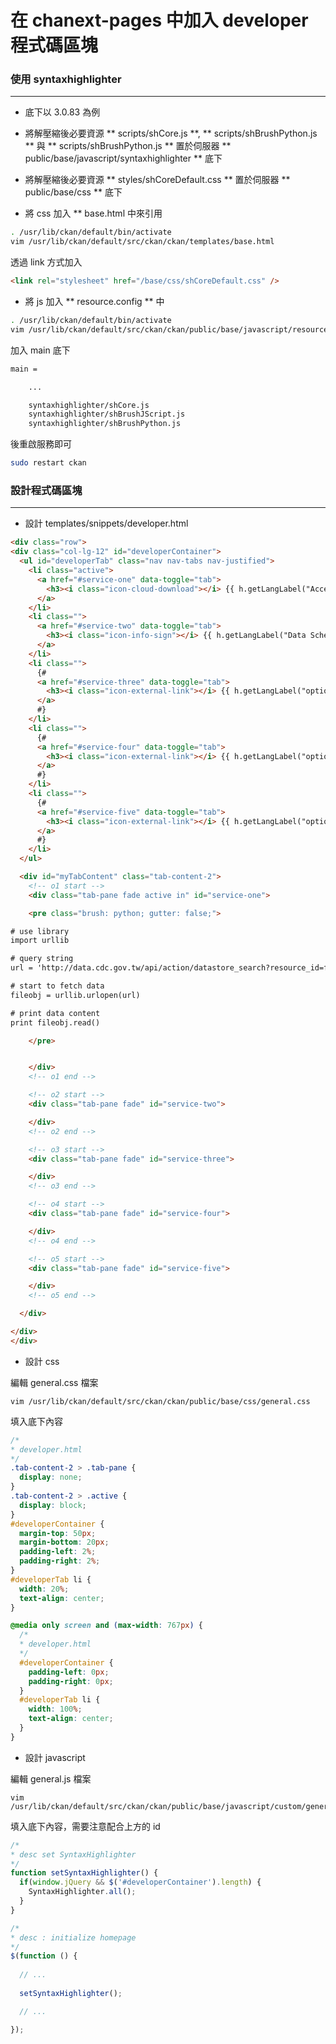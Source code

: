 # 在 chanext-pages 中加入 developer 程式碼區塊

<script type="text/javascript" src="../js/general.js"></script>

### 使用 syntaxhighlighter
---

* 底下以 3.0.83 為例

* 將解壓縮後必要資源 ** scripts/shCore.js **, ** scripts/shBrushPython.js ** 與 ** scripts/shBrushPython.js ** 置於伺服器 ** public/base/javascript/syntaxhighlighter ** 底下

* 將解壓縮後必要資源 ** styles/shCoreDefault.css ** 置於伺服器 ** public/base/css ** 底下

* 將 css 加入 ** base.html 中來引用

```bash
. /usr/lib/ckan/default/bin/activate
vim /usr/lib/ckan/default/src/ckan/ckan/templates/base.html
```

透過 link 方式加入

```html
<link rel="stylesheet" href="/base/css/shCoreDefault.css" />
```

* 將 js 加入 ** resource.config ** 中

```bash
. /usr/lib/ckan/default/bin/activate
vim /usr/lib/ckan/default/src/ckan/ckan/public/base/javascript/resource.config
```

加入 main 底下

```bash
main =

    ...

    syntaxhighlighter/shCore.js
    syntaxhighlighter/shBrushJScript.js
    syntaxhighlighter/shBrushPython.js
```

後重啟服務即可

```bash
sudo restart ckan
```

### 設計程式碼區塊
---

* 設計 templates/snippets/developer.html

```html
<div class="row">
<div class="col-lg-12" id="developerContainer">
  <ul id="developerTab" class="nav nav-tabs nav-justified">
    <li class="active">
      <a href="#service-one" data-toggle="tab">
        <h3><i class="icon-cloud-download"></i> {{ h.getLangLabel("Access Data","取得資料") }}</h3>
      </a>
    </li>
    <li class="">
      <a href="#service-two" data-toggle="tab">
        <h3><i class="icon-info-sign"></i> {{ h.getLangLabel("Data Schema","取得綱目") }}</h3>
      </a>
    </li>
    <li class="">
      {#
      <a href="#service-three" data-toggle="tab">
        <h3><i class="icon-external-link"></i> {{ h.getLangLabel("option3","選項3") }}</h3>
      </a>
      #}
    </li>
    <li class="">
      {#
      <a href="#service-four" data-toggle="tab">
        <h3><i class="icon-external-link"></i> {{ h.getLangLabel("option4","選項4") }}</h3>
      </a>
      #}
    </li>
    <li class="">
      {#
      <a href="#service-five" data-toggle="tab">
        <h3><i class="icon-external-link"></i> {{ h.getLangLabel("option5","選項5") }}</h3>
      </a>
      #}
    </li>
  </ul>

  <div id="myTabContent" class="tab-content-2">
    <!-- o1 start -->
    <div class="tab-pane fade active in" id="service-one">

    <pre class="brush: python; gutter: false;">

# use library
import urllib

# query string
url = 'http://data.cdc.gov.tw/api/action/datastore_search?resource_id=fed8ae7f-e420-4f80-9824-62698b2236b6&limit=5&q=title:jones'

# start to fetch data
fileobj = urllib.urlopen(url)

# print data content
print fileobj.read()

    </pre>


    </div>
    <!-- o1 end -->

    <!-- o2 start -->
    <div class="tab-pane fade" id="service-two">

    </div>
    <!-- o2 end -->

    <!-- o3 start -->
    <div class="tab-pane fade" id="service-three">

    </div>
    <!-- o3 end -->

    <!-- o4 start -->
    <div class="tab-pane fade" id="service-four">

    </div>
    <!-- o4 end -->

    <!-- o5 start -->
    <div class="tab-pane fade" id="service-five">

    </div>
    <!-- o5 end -->

  </div>

</div>
</div>		
```

* 設計 css

編輯 general.css 檔案

```
vim /usr/lib/ckan/default/src/ckan/ckan/public/base/css/general.css
```

填入底下內容

```css
/*
* developer.html
*/
.tab-content-2 > .tab-pane {
  display: none;
}
.tab-content-2 > .active {
  display: block;
}
#developerContainer {
  margin-top: 50px;
  margin-bottom: 20px;
  padding-left: 2%;
  padding-right: 2%;
}
#developerTab li {
  width: 20%;
  text-align: center;
}

@media only screen and (max-width: 767px) {
  /*
  * developer.html
  */
  #developerContainer {
    padding-left: 0px;
    padding-right: 0px;
  }
  #developerTab li {
    width: 100%;
    text-align: center;
  }
}
```

* 設計 javascript

編輯 general.js 檔案

```
vim /usr/lib/ckan/default/src/ckan/ckan/public/base/javascript/custom/general.js
```

填入底下內容，需要注意配合上方的 id

```javascript
/*
* desc set SyntaxHighlighter
*/
function setSyntaxHighlighter() {
  if(window.jQuery && $('#developerContainer').length) {
    SyntaxHighlighter.all();
  }
}

/*
* desc : initialize homepage
*/
$(function () {
  
  // ...
  
  setSyntaxHighlighter();

  // ...

});
```





